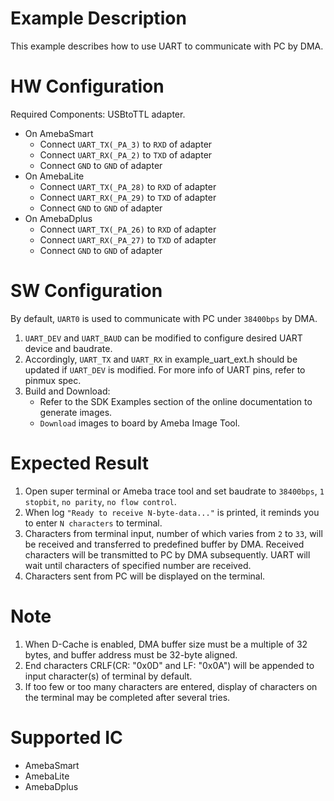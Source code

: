 # Example Description

This example describes how to use UART to communicate with PC by DMA.

# HW Configuration

Required Components: USBtoTTL adapter.

* On AmebaSmart
	- Connect `UART_TX(_PA_3)` to `RXD` of adapter
	- Connect `UART_RX(_PA_2)` to `TXD` of adapter
	- Connect `GND` to `GND` of adapter
* On AmebaLite
	- Connect `UART_TX(_PA_28)` to `RXD` of adapter
	- Connect `UART_RX(_PA_29)` to `TXD` of adapter
	- Connect `GND` to `GND` of adapter
* On AmebaDplus
	- Connect `UART_TX(_PA_26)` to `RXD` of adapter
	- Connect `UART_RX(_PA_27)` to `TXD` of adapter
	- Connect `GND` to `GND` of adapter

# SW Configuration

By default, `UART0` is used to communicate with PC under `38400bps` by DMA.

1. `UART_DEV` and `UART_BAUD` can be modified to configure desired UART device and baudrate.
2. Accordingly, `UART_TX` and `UART_RX` in example_uart_ext.h should be updated if `UART_DEV` is modified.
   For more info of UART pins, refer to pinmux spec.
3. Build and Download:
   * Refer to the SDK Examples section of the online documentation to generate images.
   * `Download` images to board by Ameba Image Tool.


# Expected Result

1. Open super terminal or Ameba trace tool and set baudrate to `38400bps`, `1 stopbit`, `no parity`, `no flow control`.
2. When log `"Ready to receive N-byte-data..."` is printed, it reminds you to enter `N characters` to terminal.
3. Characters from terminal input, number of which varies from `2` to `33`, will be received and transferred to predefined buffer by DMA. Received characters will be transmitted to PC by DMA subsequently. UART will wait until characters of specified number are received.
4. Characters sent from PC will be displayed on the terminal.

# Note

1. When D-Cache is enabled, DMA buffer size must be a multiple of 32 bytes, and buffer address must be 32-byte aligned.
2. End characters CRLF(CR: "0x0D" and LF: "0x0A") will be appended to input character(s) of terminal by default.
3. If too few or too many characters are entered, display of characters on the terminal may be completed after several tries.

# Supported IC

* AmebaSmart
* AmebaLite
* AmebaDplus
